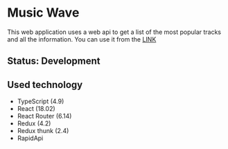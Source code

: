 # Music Wave

This web application uses a web api to get a list of the most popular tracks and all the information. You can use it from the [LINK](yanseses.github.io/wave/)

## Status: Development

## Used technology

- TypeScript (4.9)
- React (18.02)
- React Router (6.14)
- Redux (4.2)
- Redux thunk (2.4)
- RapidApi